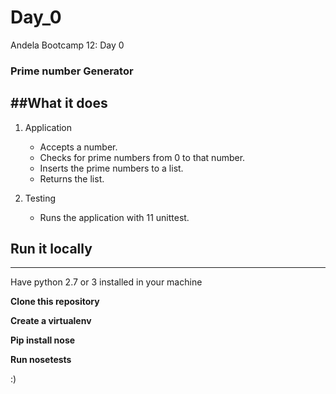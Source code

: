 # Day_0
Andela Bootcamp 12: Day 0 

### Prime number Generator

##What it does
---------------------------------------------------
1. Application
	- Accepts a number.
	- Checks for prime numbers from 0 to that number.
	- Inserts the prime numbers to a list.
	- Returns the list.

2. Testing
	- Runs the application with 11 unittest.

## Run it locally
----------------------------------------------------
Have python 2.7 or 3 installed in your machine

<strong>Clone this repository</strong>

<strong>Create a virtualenv</strong>

<strong>Pip install nose</strong>

<strong>Run nosetests</strong>

:)










